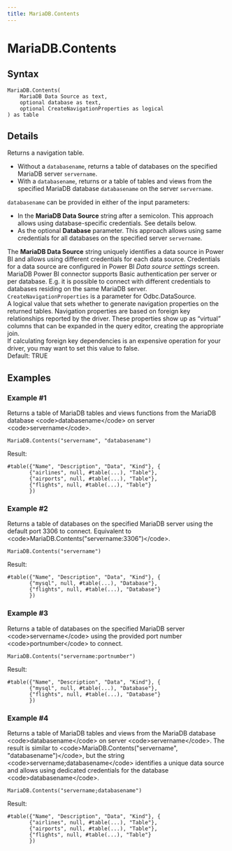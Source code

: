 ```yaml
---
title: MariaDB.Contents
---
```


# MariaDB.Contents



## Syntax

```powerquery
MariaDB.Contents(
    MariaDB Data Source as text,
    optional database as text,
    optional CreateNavigationProperties as logical
) as table
```


## Details

Returns a navigation table.<br />        <ul>        <li>Without a <code>databasename</code>, returns a table of databases on the specified MariaDB server <code>servername</code>.        <li>With a <code>databasename</code>, returns or a table of tables and views from the specified MariaDB database <code>databasename</code> on the server <code>servername</code>.        </ul>                <code>databasename</code> can be provided in either of the input parameters:<br />        <ul>        <li>In the <b>MariaDB Data Source</b> string after a semicolon. This approach allows using database-specific credentials. See details below.        <li>As the optional <b>Database</b> parameter. This approach allows using same credentials for all databases on the specified server <code>servername</code>.        </ul>        The <b>MariaDB Data Source</b> string uniquely identifies a data source in Power BI and allows using different credentials for each data source.        Credentials for a data source are configured in Power BI <i>Data source settings</i> screen.         MariaDB Power BI connector supports Basic authentication per server or per database.        E.g. it is possible to connect with different credentials to databases residing on the same MariaDB server.<br />                <code>CreateNavigationProperties</code> is a parameter for Odbc.DataSource.<br />        A logical value that sets whether to generate navigation properties on the returned tables. Navigation properties are based on foreign key relationships reported by the driver. These properties show up as “virtual” columns that can be expanded in the query editor, creating the appropriate join.<br />        If calculating foreign key dependencies is an expensive operation for your driver, you may want to set this value to false.<br />        Default: TRUE<br />


## Examples

### Example #1 
Returns a table of MariaDB tables and views functions from the MariaDB database &lt;code&gt;databasename&lt;/code&gt; on server &lt;code&gt;servername&lt;/code&gt;.
```powerquery
MariaDB.Contents("servername", "databasename")
```

Result: 
```powerquery
#table({"Name", "Description", "Data", "Kind"}, {
       {"airlines", null, #table(...), "Table"},
       {"airports", null, #table(...), "Table"},
       {"flights", null, #table(...), "Table"}
       })
```


### Example #2 
Returns a table of databases on the specified MariaDB server using the default port 3306 to connect. Equivalent to &lt;code&gt;MariaDB.Contents(&#34;servername:3306&#34;)&lt;/code&gt;.
```powerquery
MariaDB.Contents("servername")
```

Result: 
```powerquery
#table({"Name", "Description", "Data", "Kind"}, {
       {"mysql", null, #table(...), "Database"},
       {"flights", null, #table(...), "Database"}
       })
```


### Example #3 
Returns a table of databases on the specified MariaDB server &lt;code&gt;servername&lt;/code&gt; using the provided port number &lt;code&gt;portnumber&lt;/code&gt; to connect.
```powerquery
MariaDB.Contents("servername:portnumber")
```

Result: 
```powerquery
#table({"Name", "Description", "Data", "Kind"}, {
       {"mysql", null, #table(...), "Database"},
       {"flights", null, #table(...), "Database"}
       })
```


### Example #4 
Returns a table of MariaDB tables and views from the MariaDB database &lt;code&gt;databasename&lt;/code&gt; on server &lt;code&gt;servername&lt;/code&gt;.             The result is similar to &lt;code&gt;MariaDB.Contents(&#34;servername&#34;, &#34;databasename&#34;)&lt;/code&gt;, but the string &lt;code&gt;servername;databasename&lt;/code&gt; identifies a unique data source and allows using dedicated credentials for the database &lt;code&gt;databasename&lt;/code&gt;.
```powerquery
MariaDB.Contents("servername;databasename")
```

Result: 
```powerquery
#table({"Name", "Description", "Data", "Kind"}, {
       {"airlines", null, #table(...), "Table"},
       {"airports", null, #table(...), "Table"},
       {"flights", null, #table(...), "Table"}
       })
```



